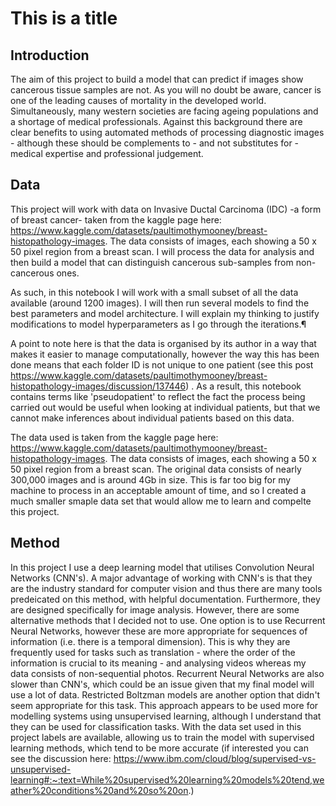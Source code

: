 # This is a title

## Introduction
The aim of this project to build a model that can predict if images show cancerous tissue samples are not. As you will no doubt be aware, cancer is one of the leading causes of mortality in the developed world. Simultaneously, many western societies are facing ageing populations and a shortage of medical professionals. Against this background there are clear benefits to using automated methods of processing diagnostic images - although these should be complements to - and not substitutes for - medical expertise and professional judgement.

## Data
This project will work with data on Invasive Ductal Carcinoma (IDC) -a form of breast cancer- taken from the kaggle page here: https://www.kaggle.com/datasets/paultimothymooney/breast-histopathology-images. The data consists of images, each showing a 50 x 50 pixel region from a breast scan. I will process the data for analysis and then build a model that can distinguish cancerous sub-samples from non-cancerous ones.

As such, in this notebook I will work with a small subset of all the data available (around 1200 images). I will then run several models to find the best parameters and model architecture. I will explain my thinking to justify modifications to model hyperparameters as I go through the iterations.¶


A point to note here is that the data is organised by its author in a way that makes it easier to manage computationally, however the way this has been done means that each folder ID is not unique to one patient (see this post https://www.kaggle.com/datasets/paultimothymooney/breast-histopathology-images/discussion/137446) . As a result, this notebook contains terms like 'pseudopatient' to reflect the fact the process being carried out would be useful when looking at individual patients, but that we cannot make inferences about individual patients based on this data.

The data used is taken from the kaggle page here: https://www.kaggle.com/datasets/paultimothymooney/breast-histopathology-images. The data consists of images, each showing a 50 x 50 pixel region from a breast scan. The original data consists of nearly 300,000 images and is around 4Gb in size. This is far too big for my machine to process in an acceptable amount of time, and so I created a much smaller smaple data set that would allow me to learn and compelte this project.

## Method
In this project I use a deep learning model that utilises Convolution Neural Networks (CNN's). A major advantage of working with CNN's is that they are the industry standard for computer vision and thus there are many tools predeicated on this method, with helpful documentation. Furthermore, they are designed specifically for image analysis. However, there are some alternative methods that I decided not to use.
One option is to use Recurrent Neural Networks, however these are more appropriate for sequences of information (i.e. there is a temporal dimension). This is why they are frequently used for tasks such as translation - where the order of the information is crucial to its meaning - and analysing videos whereas my data consists of non-sequential photos. Recurrent Neural Networks are also slower than CNN's, which could be an issue given that my final model will use a lot of data.
Restricted Boltzman models are another option that didn't seem appropriate for this task. This approach appears to be used more for modelling systems using unsupervised learning, although I understand that they can be used for classification tasks. With the data set used in this project labels are available, allowing us to train the model with supervised learning methods, which tend to be more accurate (if interested you can see the discussion here: https://www.ibm.com/cloud/blog/supervised-vs-unsupervised-learning#:~:text=While%20supervised%20learning%20models%20tend,weather%20conditions%20and%20so%20on.)


